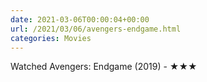 ```yaml
---
date: 2021-03-06T00:00:04+00:00
url: /2021/03/06/avengers-endgame.html
categories: Movies
---
```

Watched Avengers: Endgame (2019) - ★★★




